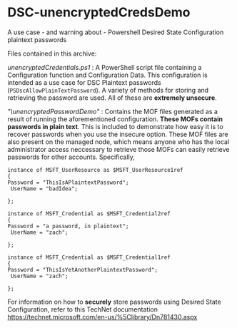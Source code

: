 # DSC-unencryptedCredsDemo
A use case - and warning about - Powershell Desired State Configuration plaintext passwords

Files contained in this archive:

*unencryptedCredentials.ps1* : A PowerShell script file containing a Configuration function and Configuration Data.
This configuration is intended as a use case for DSC Plaintext passwords (`PSDscAllowPlainTextPassword`). A variety of methods for storing and retrieving the password are used. All of these are **extremely unsecure**.

*"\unencryptedPasswordDemo"* : Contains the MOF files generated as a result of running the aforementioned configuration. **These MOFs contain passwords in plain text**. This is included to demonstrate how easy it is to recover passwords when you use the insecure option. These MOF files are also present on the managed node, which means anyone who has the local administrator access neccessary to retrieve those MOFs can easily retrieve passwords for other accounts.
Specifically,
```
instance of MSFT_UserResource as $MSFT_UserResource1ref
{
Password = "ThisIsAPlaintextPassword";
 UserName = "badIdea";

};

instance of MSFT_Credential as $MSFT_Credential2ref
{
Password = "a password, in plaintext";
 UserName = "zach";

};

instance of MSFT_Credential as $MSFT_Credential1ref
{
Password = "ThisIsYetAnotherPlaintextPassword";
 UserName = "zach";

};
```


For information on how to **securely** store passwords using Desired State Configuration, refer to this TechNet documentation https://technet.microsoft.com/en-us/%5Clibrary/Dn781430.aspx

